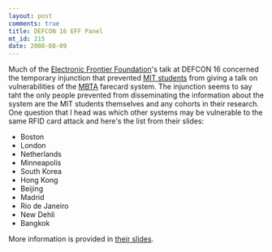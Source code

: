 ```yaml
--- 
layout: post
comments: true
title: DEFCON 16 EFF Panel
mt_id: 215
date: 2008-08-09
---
```

Much of the [Electronic Frontier Foundation](http://www.eff.org)'s talk at DEFCON 16 concerned the temporary injunction that prevented [MIT students](http://www.defcon.org/html/defcon-16/dc-16-speakers.html#Anderson) from giving a talk on vulnerabilities of the [MBTA](http://www.mbta.com) farecard system.  The injunction seems to say taht the only people prevented from disseminating the information about the system are the MIT students themselves and any cohorts in their research.  One question that I head was which other systems may be vulnerable to the same RFID card attack and here's the list from their slides:

- Boston
- London
- Netherlands
- Minneapolis
- South Korea
- Hong Kong
- Beijing
- Madrid
- Rio de Janeiro
- New Dehli
- Bangkok

More information is provided in [their slides](http://dinomite.net/wp-content/uploads/defcon-16-anderson-ryan-cheisa.pdf).
